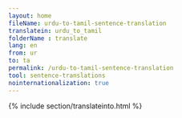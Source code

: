 ```yaml
---
layout: home
fileName: urdu-to-tamil-sentence-translation
translatein: urdu_to_tamil
folderName : translate
lang: en
from: ur
to: ta
permalink: /urdu-to-tamil-sentence-translation
tool: sentence-translations
nointernationalization: true
---
```

{% include section/translateinto.html %}
